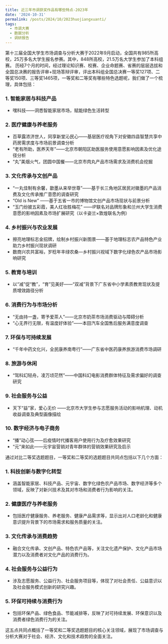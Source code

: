 ```yaml
---
title: 近三年市调获奖作品有哪些特点-2023年
date: '2024-10-31'
permalink: /posts/2024/10/2023huojiangxuanti/
tags:
  - 市调大赛
  - 数据分析
  - 调研报告
---
```


第十三届全国大学生市场调查与分析大赛于2022年9月启动，全国共有985所高校，25万多名大学生报名参赛。其中，848所高校，21.5万名大学生参加了本科组赛。 
历经7个月的时间，经过理论知识赛、校赛、企业命题赛、省赛的层层选拔和全国总决赛的报告评审+现场答辩评审，评出本科组全国总决赛一等奖127项、二等奖150项、三等奖1465项，一等奖和二等奖有哪些特色选题呢，我们做了一个梳理，具体包括：


### 1. 智能家居与科技产品
- 嘿科技——洞悉智能家居市场，赋能绿色生活转型

### 2. 医疗健康与养老服务
- 百草露浓济世人，同享新堂沁民心——基层医疗视角下对安徽四县智慧共享中药房需求度与市场前景调查分析
- “老有所助，医养天年”——北京市朝阳区助医服务使用意愿影响因素及优化途径分析
- “丸”美烟火气，团圆中国餐——北京市肉丸产品市场需求及消费机会挖掘

### 3. 文化传承与文创产品
- “一丸佳制有余馨，歙墨从来举世尊”——基于长三角地区居民对徽墨的产品消费及文化传承推广意愿的调查研究
- “Old is New” ——基于五省一市的博物馆文创产品市场现状与前景分析
- “玉门纷披五彩霞，美人红妆胜梅花” ——IP联名对品牌形象和兰州大学生消费意愿的影响因素及市场扩展研究（以卡姿兰×敦煌联名为例）

### 4. 乡村振兴与农业发展
- 擦亮地理标志金招牌，绘制乡村振兴新图景——基于地理标志农产品特色产业助力乡村振兴现状调研
- 数商兴农共富裕，岁稔年丰绿农桑—乡村振兴视域下数字化绿色农产品市场影响研究

### 5. 教育与培训
- 以“减”促“教”，“育”见美好——“双减”背景下广东省中小学素质教育现状及提质增效路径分析

### 6. 消费行为与市场分析
- “无由持一盏，寄予爱茶人”——北京市奶茶市场消费驱动与障碍分析
- “心无界行无限，有温度好体验”——本田汽车全国售后服务满意度调查

### 7. 环保与可持续发展
- “千年中药文化兴，全民康养南粤行”——广东省中医药康养旅游消费市场调研

### 8. 旅游与休闲
- “驾科幻轻舟，凌万顷茫然”——中国科幻电影消费群体特征及需求偏好的调查研究

### 9. 社会服务与公益
- 天下“益”家，爱心无价 ——北京市大学生参与志愿服务活动的影响机理、动机收益调查及典型画像描绘

### 10. 数字经济与电子商务
- “播”动心弦——后疫情时代播客用户使用行为及疗愈效果研究
- “元”来如此——元宇宙营销对青年群体的营销效果研究及启示



通过对比二等奖选题题目，一等奖和二等奖的选题题目共同点包括以下几个方面：


### 1. 科技创新与数字化转型
- 涵盖智能家居、科技产品、元宇宙、数字化绿色农产品市场、数字经济等多个领域，反映了对新兴技术及其对市场和消费者行为影响的关注。

### 2. 健康医疗与养老服务
- 包括医疗健康服务、养老服务、健康产品需求等，显示出对人口老龄化和健康意识提升背景下的市场需求和服务质量的关注。

### 3. 文化传承与消费趋势
- 融合文化传承、文创产品、特色农产品等，关注文化遗产保护、文化产品市场潜力以及消费者对文化产品的消费行为。

### 4. 社会服务与公益行为
- 涉及志愿服务、公益行为、社会服务项目等，体现了对社会责任、公益意识以及社会服务模式创新的研究兴趣。

### 5. 环保可持续与消费行为
- 包括环保产品、绿色食品、节能减排等，反映了对可持续发展、环保意识以及消费者绿色消费行为的关注。

这五点共同点概括了一等奖和二等奖选题题目的核心关注领域，展现了市场调查与分析大赛对于社会、经济、文化和技术趋势的全面关注。
